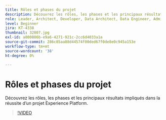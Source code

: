 ```yaml
---
title: Rôles et phases du projet
description: Découvrez les rôles, les phases et les principaux résultats impliqués dans la réussite d’un projet Experience Platform.
role: Leader, Architect, Developer, Data Architect, Data Engineer, Admin, User
level: Beginner
jira: KT-4338
thumbnail: 32807.jpg
exl-id: a800886b-e9a6-4271-921c-2cc6d4033a1a
source-git-commit: 286c85aa88d44574f00ded67f0de8e0c945a153e
workflow-type: tm+mt
source-wordcount: '38'
ht-degree: 0%

---
```


# Rôles et phases du projet

Découvrez les rôles, les phases et les principaux résultats impliqués dans la réussite d’un projet Experience Platform.

>[!VIDEO](https://video.tv.adobe.com/v/3430451?learn=on&enablevpops&captions=fre_fr)

